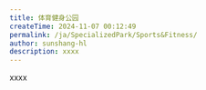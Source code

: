 ```yaml
---
title: 体育健身公园
createTime: 2024-11-07 00:12:49
permalink: /ja/SpecializedPark/Sports&Fitness/
author: sunshang-hl
description: xxxx
---
```


xxxx